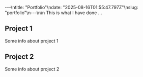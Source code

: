 ---\ntitle: "Portfolio"\ndate: "2025-08-16T01:55:47.797Z"\nslug: "portfolio"\n---\n\n
This is what I have done …


## Project 1

Some info about project 1


## Project 2

Some info about project 2

